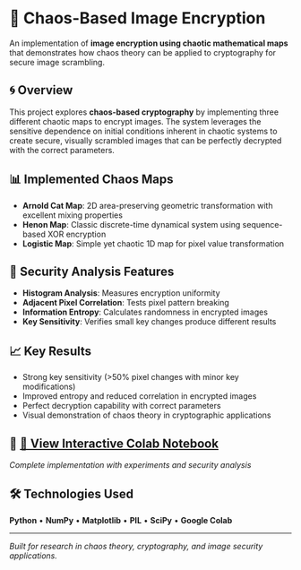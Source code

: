 # 🔐 Chaos-Based Image Encryption

An implementation of **image encryption using chaotic mathematical maps** that demonstrates how chaos theory can be applied to cryptography for secure image scrambling.

## 🌀 Overview

This project explores **chaos-based cryptography** by implementing three different chaotic maps to encrypt images. The system leverages the sensitive dependence on initial conditions inherent in chaotic systems to create secure, visually scrambled images that can be perfectly decrypted with the correct parameters.

## 📊 Implemented Chaos Maps

- **Arnold Cat Map**: 2D area-preserving geometric transformation with excellent mixing properties
- **Henon Map**: Classic discrete-time dynamical system using sequence-based XOR encryption
- **Logistic Map**: Simple yet chaotic 1D map for pixel value transformation

## 🔬 Security Analysis Features

- **Histogram Analysis**: Measures encryption uniformity
- **Adjacent Pixel Correlation**: Tests pixel pattern breaking
- **Information Entropy**: Calculates randomness in encrypted images
- **Key Sensitivity**: Verifies small key changes produce different results

## 📈 Key Results

- Strong key sensitivity (>50% pixel changes with minor key modifications)
- Improved entropy and reduced correlation in encrypted images
- Perfect decryption capability with correct parameters
- Visual demonstration of chaos theory in cryptographic applications

## 🚀 **[📓 View Interactive Colab Notebook](https://colab.research.google.com/drive/1xAFMDmaa8EGEBUt6IfLk7i_HamctlZWQ?usp=sharing)**

*Complete implementation with experiments and security analysis*

## 🛠️ Technologies Used

**Python** • **NumPy** • **Matplotlib** • **PIL** • **SciPy** • **Google Colab**

---

*Built for research in chaos theory, cryptography, and image security applications.*
